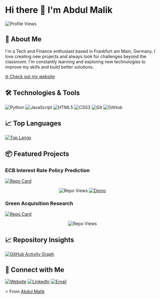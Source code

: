 # Hi there 👋 I'm Abdul Malik

![Profile Views](https://komarev.com/ghpvc/?username=leo-lightfoot&color=blue&style=flat-square)

## 🚀 About Me

I'm a Tech and Finance enthusiast based in Frankfurt am Main, Germany. I love creating new projects and always look for challenges beyond the classroom. I'm constantly learning and exploring new technologies to improve my skills and build better solutions.

[🌐 Check out my website](https://abdulmalik.de)

## 🛠️ Technologies & Tools

![Python](https://img.shields.io/badge/-Python-3776AB?style=flat-square&logo=Python&logoColor=white)
![JavaScript](https://img.shields.io/badge/-JavaScript-F7DF1E?style=flat-square&logo=JavaScript&logoColor=black)
![HTML5](https://img.shields.io/badge/-HTML5-E34F26?style=flat-square&logo=HTML5&logoColor=white)
![CSS3](https://img.shields.io/badge/-CSS3-1572B6?style=flat-square&logo=CSS3&logoColor=white)
![Git](https://img.shields.io/badge/-Git-F05032?style=flat-square&logo=Git&logoColor=white)
![GitHub](https://img.shields.io/badge/-GitHub-181717?style=flat-square&logo=GitHub&logoColor=white)

## 📈 Top Languages

[![Top Langs](https://github-readme-stats.vercel.app/api/top-langs/?username=leo-lightfoot&layout=compact&theme=radical)](https://github.com/leo-lightfoot)

## 📦 Featured Projects

### ECB Interest Rate Policy Prediction
[![Repo Card](https://github-readme-stats.vercel.app/api/pin/?username=leo-lightfoot&repo=ECB-Interest-Rate-Policy&theme=radical)](https://github.com/leo-lightfoot/ECB-Interest-Rate-Policy)
<div align="center">
  
![Repo Views](https://komarev.com/ghpvc/?username=leo-lightfoot&repo=ECB-Interest-Rate-Policy&color=blue&style=flat-square&label=Views) [![Demo](https://img.shields.io/badge/Demo-Streamlit-blue?style=flat-square&logo=streamlit)](https://ecb-interest-rate-policy.streamlit.app/)
</div>

### Green Acquisition Research
[![Repo Card](https://github-readme-stats.vercel.app/api/pin/?username=leo-lightfoot&repo=GreenAcquisition&theme=radical)](https://github.com/leo-lightfoot/GreenAcquisition)
<div align="center">
  
![Repo Views](https://komarev.com/ghpvc/?username=leo-lightfoot&repo=GreenAcquisition&color=blue&style=flat-square&label=Views)
</div>

## 📈 Repository Insights

[![GitHub Activity Graph](https://github-readme-activity-graph.vercel.app/graph?username=leo-lightfoot&theme=dracula)](https://github.com/leo-lightfoot)

## 🤝 Connect with Me

[![Website](https://img.shields.io/badge/Website-abdulmalik.de-00C7B7?style=flat-square&logo=internet-explorer&logoColor=white)](https://abdulmalik.de)
[![LinkedIn](https://img.shields.io/badge/-LinkedIn-0077B5?style=flat-square&logo=LinkedIn&logoColor=white)](https://linkedin.com/in/abdulmalik2737/)
[![Email](https://img.shields.io/badge/-Email-D14836?style=flat-square&logo=Gmail&logoColor=white)](mailto:abdul.malik.work@gmail.com)

⭐️ From [Abdul Malik](https://github.com/leo-lightfoot) 

